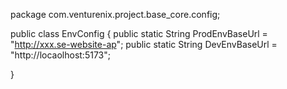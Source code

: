 package com.venturenix.project.base_core.config;

public class EnvConfig {
  public static String ProdEnvBaseUrl = "http://xxx.se-website-ap";
  public static String DevEnvBaseUrl = "http://locaolhost:5173";

}
